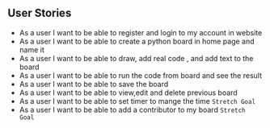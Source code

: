 ## User Stories

- As a user I want to be able to register and login to my account in website 
- As a user I want to be able to create a python board in home page and name it  
- As a user I want to be able to draw, add real code , and add text to the board 
- As a user I want to be able to run the code from board and see the result 
- As a user I want to be able to save the board  
- As a user I want to be able to view,edit and delete previous board 
- As a user I want to be able to set timer to mange the time `Stretch Goal`
- As a user I want to be able to add a contributor to my board `Stretch Goal`




